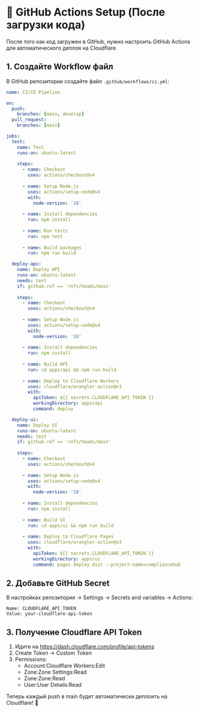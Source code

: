 # 🔧 GitHub Actions Setup (После загрузки кода)

После того как код загружен в GitHub, нужно настроить GitHub Actions для автоматического деплоя на Cloudflare.

## 1. Создайте Workflow файл

В GitHub репозитории создайте файл `.github/workflows/ci.yml`:

```yaml
name: CI/CD Pipeline

on:
  push:
    branches: [main, develop]
  pull_request:
    branches: [main]

jobs:
  test:
    name: Test
    runs-on: ubuntu-latest
    
    steps:
      - name: Checkout
        uses: actions/checkout@v4
        
      - name: Setup Node.js
        uses: actions/setup-node@v4
        with:
          node-version: '18'
          
      - name: Install dependencies
        run: npm install
        
      - name: Run tests
        run: npm test
        
      - name: Build packages
        run: npm run build

  deploy-api:
    name: Deploy API
    runs-on: ubuntu-latest
    needs: test
    if: github.ref == 'refs/heads/main'
    
    steps:
      - name: Checkout
        uses: actions/checkout@v4
        
      - name: Setup Node.js
        uses: actions/setup-node@v4
        with:
          node-version: '18'
          
      - name: Install dependencies
        run: npm install
        
      - name: Build API
        run: cd apps/api && npm run build
        
      - name: Deploy to Cloudflare Workers
        uses: cloudflare/wrangler-action@v3
        with:
          apiToken: ${{ secrets.CLOUDFLARE_API_TOKEN }}
          workingDirectory: apps/api
          command: deploy

  deploy-ui:
    name: Deploy UI
    runs-on: ubuntu-latest
    needs: test
    if: github.ref == 'refs/heads/main'
    
    steps:
      - name: Checkout
        uses: actions/checkout@v4
        
      - name: Setup Node.js
        uses: actions/setup-node@v4
        with:
          node-version: '18'
          
      - name: Install dependencies
        run: npm install
        
      - name: Build UI
        run: cd apps/ui && npm run build
        
      - name: Deploy to Cloudflare Pages
        uses: cloudflare/wrangler-action@v3
        with:
          apiToken: ${{ secrets.CLOUDFLARE_API_TOKEN }}
          workingDirectory: apps/ui
          command: pages deploy dist --project-name=compliancehub
```

## 2. Добавьте GitHub Secret

В настройках репозитория → Settings → Secrets and variables → Actions:

```
Name: CLOUDFLARE_API_TOKEN
Value: your-cloudflare-api-token
```

## 3. Получение Cloudflare API Token

1. Идите на https://dash.cloudflare.com/profile/api-tokens
2. Create Token → Custom Token
3. Permissions:
   - Account:Cloudflare Workers:Edit
   - Zone:Zone Settings:Read  
   - Zone:Zone:Read
   - User:User Details:Read

Теперь каждый push в main будет автоматически деплоить на Cloudflare! 🚀